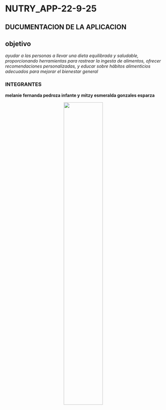 # NUTRY_APP-22-9-25

## DUCUMENTACION DE LA APLICACION



## objetivo
*ayudar a las personas a llevar una dieta equilibrada y saludable, proporcionando herramientas para rastrear la ingesta de alimentos, ofrecer recomendaciones personalizadas, y educar sobre hábitos alimenticios adecuados para mejorar el bienestar general*
### INTEGRANTES
**melanie fernanda pedroza infante  y** **mitzy esmeralda gonzales esparza**
<div align="center"><img src="a![mit](https://github.com/user-attachments/assets/f1cc534d-b7b0-4b14-8501-03292f5f9d12)" 
lt="mitzy esparza" width="50%"></div>
